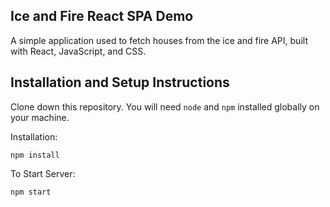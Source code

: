 ## Ice and Fire React SPA Demo

A simple application used to fetch houses from the ice and fire API, built with React, JavaScript, and CSS.

## Installation and Setup Instructions

Clone down this repository. You will need `node` and `npm` installed globally on your machine.

Installation:

`npm install`

To Start Server:

`npm start`
